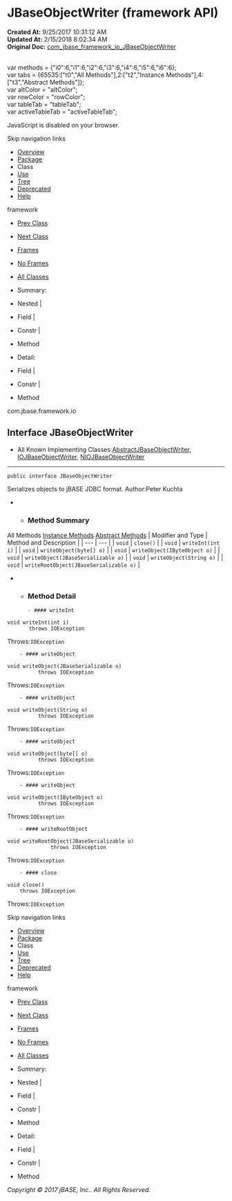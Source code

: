 # JBaseObjectWriter (framework   API)

**Created At:** 9/25/2017 10:31:12 AM  
**Updated At:** 2/15/2018 8:02:34 AM  
**Original Doc:** [com_jbase_framework_io_JBaseObjectWriter](https://docs.jbase.com/39220-io/com_jbase_framework_io_JBaseObjectWriter)  

<!--<br>    try {<br>        if (location.href.indexOf('is-external=true') == -1) {<br>            parent.document.title="JBaseObjectWriter (framework   API)";<br>        }<br>    }<br>    catch(err) {<br>    }<br>//--><br>var methods = {"i0":6,"i1":6,"i2":6,"i3":6,"i4":6,"i5":6,"i6":6};<br>var tabs = {65535:["t0","All Methods"],2:["t2","Instance Methods"],4:["t3","Abstract Methods"]};<br>var altColor = "altColor";<br>var rowColor = "rowColor";<br>var tableTab = "tableTab";<br>var activeTableTab = "activeTableTab";
JavaScript is disabled on your browser.

Skip navigation links

- [Overview](../../../../overview-summary.html)
- [Package](./../com.jbase.framework.io-%28framework---api%29)
- Class
- [Use](./../class-use/uses-of-interface-com.jbase.framework.io.jbaseobjectwriter-%28framework---api%29)
- [Tree](./../com.jbase.framework.io-class-hierarchy-%28framework---api%29)
- [Deprecated](../../../../deprecated-list.html)
- [Help](../../../../help-doc.html)


framework <br>

- [Prev Class](./../jbaseobjectreader-%28framework---api%29 "interface in com.jbase.framework.io")
- [Next Class](./../jbaseserializable-%28framework---api%29 "interface in com.jbase.framework.io")


- [Frames](./.)
- [No Frames](./.)


- [All Classes](../../../../allclasses-noframe.html)


<!--<br>  allClassesLink = document.getElementById("allclasses\_navbar\_top");<br>  if(window==top) {<br>    allClassesLink.style.display = "block";<br>  }<br>  else {<br>    allClassesLink.style.display = "none";<br>  }<br>  //-->

- Summary:
- Nested |
- Field |
- Constr |
- Method


- Detail:
- Field |
- Constr |
- Method

com.jbase.framework.io

## Interface JBaseObjectWriter

- All Known Implementing Classes:[AbstractJBaseObjectWriter](./. "class in com.jbase.framework.io"), [IOJBaseObjectWriter](./. "class in com.jbase.framework.io"), [NIOJBaseObjectWriter](./. "class in com.jbase.framework.io")
* * *


```
public interface JBaseObjectWriter
```

Serializes objects to jBASE JDBC format.
Author:Peter Kuchta

- - ### Method Summary


All Methods [Instance Methods](javascript:show%282%29;) [Abstract Methods](javascript:show%284%29;) | Modifier and Type | Method and Description |
| --- | --- |
| `void` | `close()`  |
| `void` | `writeInt(int i)`  |
| `void` | `writeObject(byte[] o)`  |
| `void` | `writeObject(IByteObject o)`  |
| `void` | `writeObject(JBaseSerializable o)`  |
| `void` | `writeObject(String o)`  |
| `void` | `writeRootObject(JBaseSerializable o)`  |

- - ### Method Detail

        - #### writeInt

```
void writeInt(int i)
       throws IOException
```
Throws:`IOException`


        - #### writeObject

```
void writeObject(JBaseSerializable o)
          throws IOException
```
Throws:`IOException`


        - #### writeObject

```
void writeObject(String o)
          throws IOException
```
Throws:`IOException`


        - #### writeObject

```
void writeObject(byte[] o)
          throws IOException
```
Throws:`IOException`


        - #### writeObject

```
void writeObject(IByteObject o)
          throws IOException
```
Throws:`IOException`


        - #### writeRootObject

```
void writeRootObject(JBaseSerializable o)
              throws IOException
```
Throws:`IOException`


        - #### close

```
void close()
    throws IOException
```
Throws:`IOException`

Skip navigation links

- [Overview](../../../../overview-summary.html)
- [Package](./../com.jbase.framework.io-%28framework---api%29)
- Class
- [Use](./../class-use/uses-of-interface-com.jbase.framework.io.jbaseobjectwriter-%28framework---api%29)
- [Tree](./../com.jbase.framework.io-class-hierarchy-%28framework---api%29)
- [Deprecated](../../../../deprecated-list.html)
- [Help](../../../../help-doc.html)


framework <br>

- [Prev Class](./../jbaseobjectreader-%28framework---api%29 "interface in com.jbase.framework.io")
- [Next Class](./../jbaseserializable-%28framework---api%29 "interface in com.jbase.framework.io")


- [Frames](./.)
- [No Frames](./.)


- [All Classes](../../../../allclasses-noframe.html)


<!--<br>  allClassesLink = document.getElementById("allclasses\_navbar\_bottom");<br>  if(window==top) {<br>    allClassesLink.style.display = "block";<br>  }<br>  else {<br>    allClassesLink.style.display = "none";<br>  }<br>  //-->

- Summary:
- Nested |
- Field |
- Constr |
- Method


- Detail:
- Field |
- Constr |
- Method

*Copyright © 2017 jBASE, Inc.. All Rights Reserved.*
